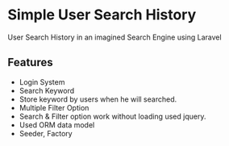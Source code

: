 # Simple User Search History
User Search History in an imagined Search Engine using Laravel

## Features

- Login System
- Search Keyword
- Store keyword by users when he will searched.
- Multiple Filter Option
- Search & Filter option work without loading used jquery.
- Used ORM data model 
- Seeder, Factory
